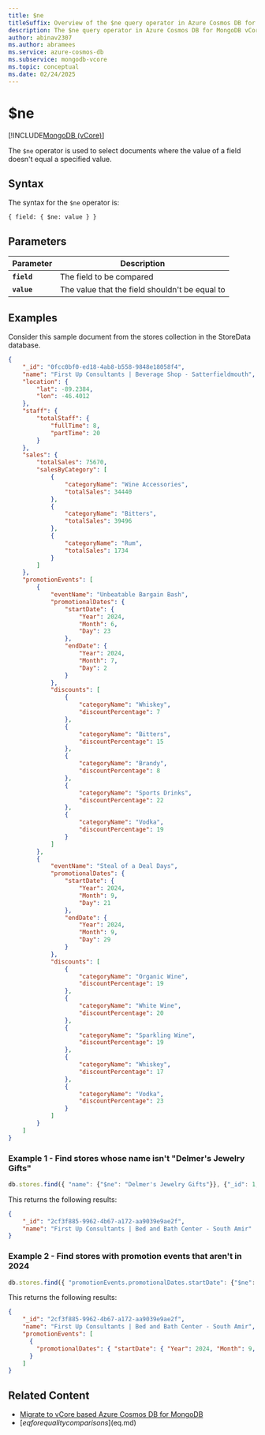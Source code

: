 ```yaml
---
title: $ne
titleSuffix: Overview of the $ne query operator in Azure Cosmos DB for MongoDB vCore
description: The $ne query operator in Azure Cosmos DB for MongoDB vCore returns documents where the value of a field doesn't equal a specified value
author: abinav2307
ms.author: abramees
ms.service: azure-cosmos-db
ms.subservice: mongodb-vcore
ms.topic: conceptual
ms.date: 02/24/2025
---
```


# $ne

[!INCLUDE[MongoDB (vCore)](~/reusable-content/ce-skilling/azure/includes/cosmos-db/includes/appliesto-mongodb-vcore.md)]

The `$ne` operator is used to select documents where the value of a field doesn't equal a specified value.

## Syntax

The syntax for the `$ne` operator is:

```mongodb
{ field: { $ne: value } }
```

## Parameters

| Parameter | Description |
| --- | --- |
| **`field`** | The field to be compared|
| **`value`** | The value that the field shouldn't be equal to|

## Examples
Consider this sample document from the stores collection in the StoreData database.

```json
{
    "_id": "0fcc0bf0-ed18-4ab8-b558-9848e18058f4",
    "name": "First Up Consultants | Beverage Shop - Satterfieldmouth",
    "location": {
        "lat": -89.2384,
        "lon": -46.4012
    },
    "staff": {
        "totalStaff": {
            "fullTime": 8,
            "partTime": 20
        }
    },
    "sales": {
        "totalSales": 75670,
        "salesByCategory": [
            {
                "categoryName": "Wine Accessories",
                "totalSales": 34440
            },
            {
                "categoryName": "Bitters",
                "totalSales": 39496
            },
            {
                "categoryName": "Rum",
                "totalSales": 1734
            }
        ]
    },
    "promotionEvents": [
        {
            "eventName": "Unbeatable Bargain Bash",
            "promotionalDates": {
                "startDate": {
                    "Year": 2024,
                    "Month": 6,
                    "Day": 23
                },
                "endDate": {
                    "Year": 2024,
                    "Month": 7,
                    "Day": 2
                }
            },
            "discounts": [
                {
                    "categoryName": "Whiskey",
                    "discountPercentage": 7
                },
                {
                    "categoryName": "Bitters",
                    "discountPercentage": 15
                },
                {
                    "categoryName": "Brandy",
                    "discountPercentage": 8
                },
                {
                    "categoryName": "Sports Drinks",
                    "discountPercentage": 22
                },
                {
                    "categoryName": "Vodka",
                    "discountPercentage": 19
                }
            ]
        },
        {
            "eventName": "Steal of a Deal Days",
            "promotionalDates": {
                "startDate": {
                    "Year": 2024,
                    "Month": 9,
                    "Day": 21
                },
                "endDate": {
                    "Year": 2024,
                    "Month": 9,
                    "Day": 29
                }
            },
            "discounts": [
                {
                    "categoryName": "Organic Wine",
                    "discountPercentage": 19
                },
                {
                    "categoryName": "White Wine",
                    "discountPercentage": 20
                },
                {
                    "categoryName": "Sparkling Wine",
                    "discountPercentage": 19
                },
                {
                    "categoryName": "Whiskey",
                    "discountPercentage": 17
                },
                {
                    "categoryName": "Vodka",
                    "discountPercentage": 23
                }
            ]
        }
    ]
}
```

### Example 1 - Find stores whose name isn't "Delmer's Jewelry Gifts"

```javascript
db.stores.find({ "name": {"$ne": "Delmer's Jewelry Gifts"}}, {"_id": 1, "name": 1}, {"limit": 1})
```

This returns the following results:
```json
{
    "_id": "2cf3f885-9962-4b67-a172-aa9039e9ae2f",
    "name": "First Up Consultants | Bed and Bath Center - South Amir"
}
```

### Example 2 - Find stores with promotion events that aren't in 2024

```javascript
db.stores.find({ "promotionEvents.promotionalDates.startDate": {"$ne": "2024"}}, {"name": 1, "promotionEvents.promotionalDates.startDate": 1}, {"limit": 1})
```

This returns the following results:
```json
{
    "_id": "2cf3f885-9962-4b67-a172-aa9039e9ae2f",
    "name": "First Up Consultants | Bed and Bath Center - South Amir",
    "promotionEvents": [
      {
        "promotionalDates": { "startDate": { "Year": 2024, "Month": 9, "Day": 21 } }
      }
    ]
}
```

## Related Content

- [Migrate to vCore based Azure Cosmos DB for MongoDB](https://aka.ms/migrate-to-azure-cosmosdb-for-mongodb-vcore)
- [$eq for equality comparisons]($eq.md)
